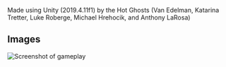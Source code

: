 Made using Unity (2019.4.11f1) by the Hot Ghosts (Van Edelman, Katarina Tretter, Luke Roberge, Michael Hrehocik, and Anthony LaRosa)

## Images
![Screenshot of gameplay](https://github.com/panguino729/panguino729.github.io/blob/master/images/AWardensDuty.png)
